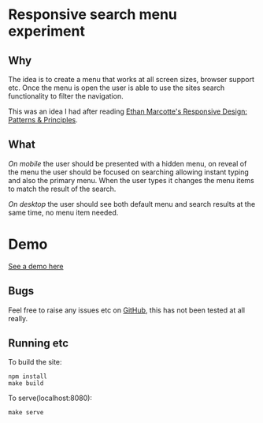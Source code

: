 # Responsive search menu experiment

## Why
The idea is to create a menu that works at all screen sizes, browser support etc. Once the menu is open the user is able to use the sites search functionality to filter the navigation.

This was an idea I had after reading [Ethan Marcotte's Responsive Design: Patterns & Principles](abookapart.com/products/responsive-design-patterns-principles).

## What

*On mobile* the user should be presented with a hidden menu, on reveal of the menu the user should be focused on searching allowing instant typing and also the primary menu. When the user types it changes the menu items to match the result of the search.

*On desktop* the user should see both default menu and search results at the same time, no menu item needed.

# Demo

[See a demo here](http://jonathankingston.github.io/responsive-search-menu-experiment)

## Bugs

Feel free to raise any issues etc on [GitHub](https://github.com/jonathanKingston/responsive-search-menu-experiment/), this has not been tested at all really.

## Running etc

To build the site:
```
npm install
make build
```

To serve(localhost:8080):
```
make serve
```
